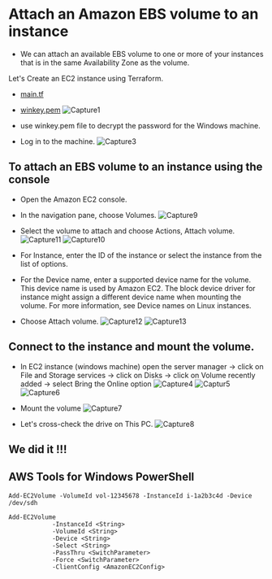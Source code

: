 # Attach an Amazon EBS volume to an instance
 - We can attach an available EBS volume to one or more of your instances that is in the same Availability Zone as the volume.

Let's Create an EC2 instance using Terraform.
 - [main.tf]()
 - [winkey.pem]()
   ![Capture1](https://github.com/574n13y/Aws/assets/35293085/f1d47516-e3bb-43e9-8bda-78a78b9d41f4)

 - use winkey.pem file to decrypt the password for the Windows machine.
 - Log in to the machine.
   ![Capture3](https://github.com/574n13y/Aws/assets/35293085/48d09940-fd23-4e97-a919-bf996e21ec06)


   
## To attach an EBS volume to an instance using the console
  - Open the Amazon EC2 console.
  - In the navigation pane, choose Volumes.
    ![Capture9](https://github.com/574n13y/Aws/assets/35293085/ff95b67f-89e4-41b6-a80f-6e3079e5263f)

  - Select the volume to attach and choose Actions, Attach volume.
    ![Capture11](https://github.com/574n13y/Aws/assets/35293085/35f650f3-059a-4903-8849-b2bcd0a75546)
    ![Capture10](https://github.com/574n13y/Aws/assets/35293085/26806d5a-6c0b-44ee-b58e-fa3e798943b9)
  - For Instance, enter the ID of the instance or select the instance from the list of options.
  - For the Device name, enter a supported device name for the volume. This device name is used by Amazon EC2. The block device driver for instance might assign a different device name when mounting the volume. For more information, see Device names on Linux instances.
  - Choose Attach volume.
    ![Capture12](https://github.com/574n13y/Aws/assets/35293085/ed1c336e-8b35-4328-91f4-dafb0e9511fb)
    ![Capture13](https://github.com/574n13y/Aws/assets/35293085/c66e1a7b-7822-43ed-94df-e8658ff75a7d)

  ## Connect to the instance and mount the volume.
  - In EC2 instance (windows machine) open the server manager -> click on File and Storage services -> click on Disks -> click on Volume recently added -> select Bring the Online option
    ![Capture4](https://github.com/574n13y/Aws/assets/35293085/167d33b1-17be-40c1-af09-40f5380d4917)
    ![Captur5](https://github.com/574n13y/Aws/assets/35293085/6c71cd6c-1f80-4c2b-81a7-9def165f45f1)
    ![Capture6](https://github.com/574n13y/Aws/assets/35293085/f537dd55-902c-412d-944c-66623226f7ca)
    
  - Mount the volume
    ![Capture7](https://github.com/574n13y/Aws/assets/35293085/a71adc6c-3726-4b9f-8ad2-59ab3359e50f)

  - Let's cross-check the drive on This PC.
    ![Capture8](https://github.com/574n13y/Aws/assets/35293085/7afa3a82-d57f-40bf-aad4-2c070539427f)

## We did it !!!

    

## AWS Tools for Windows PowerShell
   ```
   Add-EC2Volume -VolumeId vol-12345678 -InstanceId i-1a2b3c4d -Device /dev/sdh
   ```

   ```
   Add-EC2Volume
               -InstanceId <String>
               -VolumeId <String>
               -Device <String>
               -Select <String>
               -PassThru <SwitchParameter>
               -Force <SwitchParameter>
               -ClientConfig <AmazonEC2Config>
   ```
